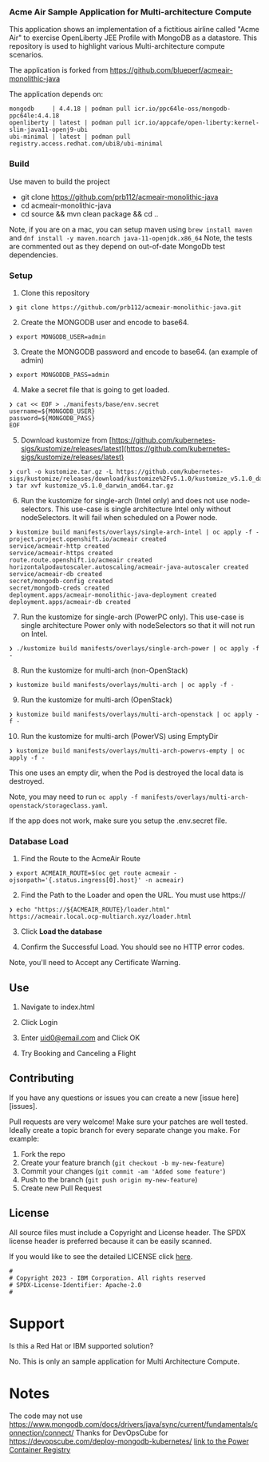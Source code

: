 ### Acme Air Sample Application for Multi-architecture Compute

This application shows an implementation of a fictitious airline called "Acme Air" to exercise OpenLiberty JEE Profile with MongoDB as a datastore. This repository is used to highlight various Multi-architecture compute scenarios.

The application is forked from https://github.com/blueperf/acmeair-monolithic-java

The application depends on: 

```
mongodb     | 4.4.18 | podman pull icr.io/ppc64le-oss/mongodb-ppc64le:4.4.18
openliberty | latest | podman pull icr.io/appcafe/open-liberty:kernel-slim-java11-openj9-ubi
ubi-minimal | latest | podman pull registry.access.redhat.com/ubi8/ubi-minimal
```

### Build
Use maven to build the project
 - git clone https://github.com/prb112/acmeair-monolithic-java
 - cd acmeair-monolithic-java
 - cd source && mvn clean package && cd ..

Note, if you are on a mac, you can setup maven using `brew install maven` and `dnf install -y maven.noarch java-11-openjdk.x86_64`
Note, the tests are commented out as they depend on out-of-date MongoDb test dependencies.
 
### Setup

1. Clone this repository 

```
❯ git clone https://github.com/prb112/acmeair-monolithic-java.git
```

2. Create the MONGODB user and encode to base64.

```
❯ export MONGODB_USER=admin
```

3. Create the MONGODB password and encode to base64. (an example of admin)

```
❯ export MONGODDB_PASS=admin
```

4. Make a secret file that is going to get loaded.

```
❯ cat << EOF > ./manifests/base/env.secret
username=${MONGODB_USER}
password=${MONGODB_PASS}
EOF
```

5. Download kustomize from [https://github.com/kubernetes-sigs/kustomize/releases/latest](https://github.com/kubernetes-sigs/kustomize/releases/latest)

```
❯ curl -o kustomize.tar.gz -L https://github.com/kubernetes-sigs/kustomize/releases/download/kustomize%2Fv5.1.0/kustomize_v5.1.0_darwin_amd64.tar.gz
❯ tar xvf kustomize_v5.1.0_darwin_amd64.tar.gz
```

6. Run the kustomize for single-arch (Intel only) and does not use node-selectors. This use-case is single architecture Intel only without nodeSelectors. It will fail when scheduled on a Power node.

```
❯ kustomize build manifests/overlays/single-arch-intel | oc apply -f -
project.project.openshift.io/acmeair created
service/acmeair-http created
service/acmeair-https created
route.route.openshift.io/acmeair created
horizontalpodautoscaler.autoscaling/acmeair-java-autoscaler created
service/acmeair-db created
secret/mongodb-config created
secret/mongodb-creds created
deployment.apps/acmeair-monolithic-java-deployment created
deployment.apps/acmeair-db created
```

7. Run the kustomize for single-arch (PowerPC only). This use-case is single architecture Power only with nodeSelectors so that it will not run on Intel.

```
❯ ./kustomize build manifests/overlays/single-arch-power | oc apply -f -
```

8. Run the kustomize for multi-arch (non-OpenStack)

```
❯ kustomize build manifests/overlays/multi-arch | oc apply -f -
```

9. Run the kustomize for multi-arch (OpenStack)

```
❯ kustomize build manifests/overlays/multi-arch-openstack | oc apply -f -
```

10. Run the kustomize for multi-arch (PowerVS) using EmptyDir

```
❯ kustomize build manifests/overlays/multi-arch-powervs-empty | oc apply -f -
```

This one uses an empty dir, when the Pod is destroyed the local data is destroyed.

Note, you may need to run `oc apply -f manifests/overlays/multi-arch-openstack/storageclass.yaml`.

If the app does not work, make sure you setup the .env.secret file.

### Database Load

1. Find the Route to the AcmeAir Route

```
❯ export ACMEAIR_ROUTE=$(oc get route acmeair -ojsonpath='{.status.ingress[0].host}' -n acmeair)
```

2. Find the Path to the Loader and open the URL. You must use https://

```
❯ echo "https://${ACMEAIR_ROUTE}/loader.html"
https://acmeair.local.ocp-multiarch.xyz/loader.html
```

3. Click **Load the database**

4. Confirm the Successful Load. You should see no HTTP error codes.

Note, you'll need to Accept any Certificate Warning.

## Use

1. Navigate to index.html

2. Click Login

3. Enter uid0@email.com and Click OK

4. Try Booking and Canceling a Flight

## Contributing

If you have any questions or issues you can create a new [issue here][issues].

Pull requests are very welcome! Make sure your patches are well tested.
Ideally create a topic branch for every separate change you make. For
example:

1. Fork the repo
2. Create your feature branch (`git checkout -b my-new-feature`)
3. Commit your changes (`git commit -am 'Added some feature'`)
4. Push to the branch (`git push origin my-new-feature`)
5. Create new Pull Request

## License

All source files must include a Copyright and License header. The SPDX license header is 
preferred because it can be easily scanned.

If you would like to see the detailed LICENSE click [here](LICENSE).

```text
#
# Copyright 2023 - IBM Corporation. All rights reserved
# SPDX-License-Identifier: Apache-2.0
#
```

# Support
Is this a Red Hat or IBM supported solution?

No. This is only an sample application for Multi Architecture Compute.

# Notes
The code may not use https://www.mongodb.com/docs/drivers/java/sync/current/fundamentals/connection/connect/
Thanks for DevOpsCube for https://devopscube.com/deploy-mongodb-kubernetes/
[link to the Power Container Registry](https://community.ibm.com/community/user/powerdeveloper/blogs/priya-seth/2023/04/05/open-source-containers-for-power-in-icr)
